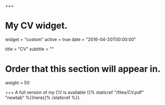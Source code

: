 +++
# My CV widget.
widget = "custom"
active = true
date = "2016-04-20T00:00:00"

title = "CV"
subtitle = ""

# Order that this section will appear in.
weight = 50


+++
A full version of my CV is available {{% staticref "/files/CV.pdf" "newtab" %}}here{{% /staticref %}}.
